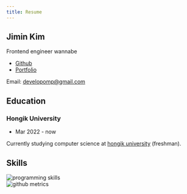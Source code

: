 ```yaml
---
title: Resume
---
```


## Jimin Kim

Frontend engineer wannabe

- [Github](https://github.com/developomp)
- [Portfolio](/portfolio)

Email: developomp@gmail.com

## Education

### Hongik University

- Mar 2022 - now

Currently studying computer science at [hongik university](https://wwwce.hongik.ac.kr) (freshman).

## Skills

<img alt="programming skills" src="/img/skills.svg" style="display: block; margin-left: auto; margin-right: auto; max-width: 100%;" />

<img alt="github metrics" src="https://raw.githubusercontent.com/developomp/developomp/master/github-metrics.svg" style="display: block; margin-left: auto; margin-right: auto; max-width: 100%;">
